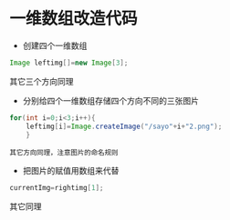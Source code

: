 # 一维数组改造代码
- 创建四个一维数组
```java
Image leftimg[]=new Image[3];
```
其它三个方向同理
- 分别给四个一维数组存储四个方向不同的三张图片
```java
for(int i=0;i<3;i++){
	leftimg[i]=Image.createImage("/sayo"+i+"2.png");
	}
```
    其它方向同理，注意图片的命名规则
- 把图片的赋值用数组来代替
```java
currentImg=rightimg[1];
```
其它同理